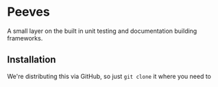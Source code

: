 # Peeves

A small layer on the built in unit testing and documentation building frameworks.

## Installation

We're distributing this via GitHub, so just `git clone` it where you need to
